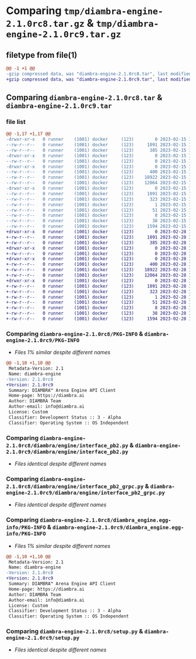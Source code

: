# Comparing `tmp/diambra-engine-2.1.0rc8.tar.gz` & `tmp/diambra-engine-2.1.0rc9.tar.gz`

## filetype from file(1)

```diff
@@ -1 +1 @@
-gzip compressed data, was "diambra-engine-2.1.0rc8.tar", last modified: Wed Feb 15 11:59:56 2023, max compression
+gzip compressed data, was "diambra-engine-2.1.0rc9.tar", last modified: Tue Feb 28 11:35:43 2023, max compression
```

## Comparing `diambra-engine-2.1.0rc8.tar` & `diambra-engine-2.1.0rc9.tar`

### file list

```diff
@@ -1,17 +1,17 @@
-drwxr-xr-x   0 runner    (1001) docker     (123)        0 2023-02-15 11:59:56.232907 diambra-engine-2.1.0rc8/
--rw-r--r--   0 runner    (1001) docker     (123)     1091 2023-02-15 11:59:56.232907 diambra-engine-2.1.0rc8/PKG-INFO
--rw-r--r--   0 runner    (1001) docker     (123)      385 2023-02-15 11:59:41.000000 diambra-engine-2.1.0rc8/README.md
-drwxr-xr-x   0 runner    (1001) docker     (123)        0 2023-02-15 11:59:56.232907 diambra-engine-2.1.0rc8/diambra/
--rw-r--r--   0 runner    (1001) docker     (123)        0 2023-02-15 11:59:41.000000 diambra-engine-2.1.0rc8/diambra/__init__.py
-drwxr-xr-x   0 runner    (1001) docker     (123)        0 2023-02-15 11:59:56.232907 diambra-engine-2.1.0rc8/diambra/engine/
--rw-r--r--   0 runner    (1001) docker     (123)      400 2023-02-15 11:59:41.000000 diambra-engine-2.1.0rc8/diambra/engine/__init__.py
--rw-r--r--   0 runner    (1001) docker     (123)    18922 2023-02-15 11:59:54.000000 diambra-engine-2.1.0rc8/diambra/engine/interface_pb2.py
--rw-r--r--   0 runner    (1001) docker     (123)    12064 2023-02-15 11:59:54.000000 diambra-engine-2.1.0rc8/diambra/engine/interface_pb2_grpc.py
-drwxr-xr-x   0 runner    (1001) docker     (123)        0 2023-02-15 11:59:56.232907 diambra-engine-2.1.0rc8/diambra_engine.egg-info/
--rw-r--r--   0 runner    (1001) docker     (123)     1091 2023-02-15 11:59:56.000000 diambra-engine-2.1.0rc8/diambra_engine.egg-info/PKG-INFO
--rw-r--r--   0 runner    (1001) docker     (123)      323 2023-02-15 11:59:56.000000 diambra-engine-2.1.0rc8/diambra_engine.egg-info/SOURCES.txt
--rw-r--r--   0 runner    (1001) docker     (123)        1 2023-02-15 11:59:56.000000 diambra-engine-2.1.0rc8/diambra_engine.egg-info/dependency_links.txt
--rw-r--r--   0 runner    (1001) docker     (123)       51 2023-02-15 11:59:56.000000 diambra-engine-2.1.0rc8/diambra_engine.egg-info/requires.txt
--rw-r--r--   0 runner    (1001) docker     (123)        8 2023-02-15 11:59:56.000000 diambra-engine-2.1.0rc8/diambra_engine.egg-info/top_level.txt
--rw-r--r--   0 runner    (1001) docker     (123)       38 2023-02-15 11:59:56.232907 diambra-engine-2.1.0rc8/setup.cfg
--rw-r--r--   0 runner    (1001) docker     (123)     1594 2023-02-15 11:59:41.000000 diambra-engine-2.1.0rc8/setup.py
+drwxr-xr-x   0 runner    (1001) docker     (123)        0 2023-02-28 11:35:43.628759 diambra-engine-2.1.0rc9/
+-rw-r--r--   0 runner    (1001) docker     (123)     1091 2023-02-28 11:35:43.628759 diambra-engine-2.1.0rc9/PKG-INFO
+-rw-r--r--   0 runner    (1001) docker     (123)      385 2023-02-28 11:35:28.000000 diambra-engine-2.1.0rc9/README.md
+drwxr-xr-x   0 runner    (1001) docker     (123)        0 2023-02-28 11:35:43.628759 diambra-engine-2.1.0rc9/diambra/
+-rw-r--r--   0 runner    (1001) docker     (123)        0 2023-02-28 11:35:28.000000 diambra-engine-2.1.0rc9/diambra/__init__.py
+drwxr-xr-x   0 runner    (1001) docker     (123)        0 2023-02-28 11:35:43.628759 diambra-engine-2.1.0rc9/diambra/engine/
+-rw-r--r--   0 runner    (1001) docker     (123)      400 2023-02-28 11:35:28.000000 diambra-engine-2.1.0rc9/diambra/engine/__init__.py
+-rw-r--r--   0 runner    (1001) docker     (123)    18922 2023-02-28 11:35:41.000000 diambra-engine-2.1.0rc9/diambra/engine/interface_pb2.py
+-rw-r--r--   0 runner    (1001) docker     (123)    12064 2023-02-28 11:35:41.000000 diambra-engine-2.1.0rc9/diambra/engine/interface_pb2_grpc.py
+drwxr-xr-x   0 runner    (1001) docker     (123)        0 2023-02-28 11:35:43.628759 diambra-engine-2.1.0rc9/diambra_engine.egg-info/
+-rw-r--r--   0 runner    (1001) docker     (123)     1091 2023-02-28 11:35:43.000000 diambra-engine-2.1.0rc9/diambra_engine.egg-info/PKG-INFO
+-rw-r--r--   0 runner    (1001) docker     (123)      323 2023-02-28 11:35:43.000000 diambra-engine-2.1.0rc9/diambra_engine.egg-info/SOURCES.txt
+-rw-r--r--   0 runner    (1001) docker     (123)        1 2023-02-28 11:35:43.000000 diambra-engine-2.1.0rc9/diambra_engine.egg-info/dependency_links.txt
+-rw-r--r--   0 runner    (1001) docker     (123)       51 2023-02-28 11:35:43.000000 diambra-engine-2.1.0rc9/diambra_engine.egg-info/requires.txt
+-rw-r--r--   0 runner    (1001) docker     (123)        8 2023-02-28 11:35:43.000000 diambra-engine-2.1.0rc9/diambra_engine.egg-info/top_level.txt
+-rw-r--r--   0 runner    (1001) docker     (123)       38 2023-02-28 11:35:43.628759 diambra-engine-2.1.0rc9/setup.cfg
+-rw-r--r--   0 runner    (1001) docker     (123)     1594 2023-02-28 11:35:28.000000 diambra-engine-2.1.0rc9/setup.py
```

### Comparing `diambra-engine-2.1.0rc8/PKG-INFO` & `diambra-engine-2.1.0rc9/PKG-INFO`

 * *Files 1% similar despite different names*

```diff
@@ -1,10 +1,10 @@
 Metadata-Version: 2.1
 Name: diambra-engine
-Version: 2.1.0rc8
+Version: 2.1.0rc9
 Summary: DIAMBRA™ Arena Engine API Client
 Home-page: https://diambra.ai
 Author: DIAMBRA Team
 Author-email: info@diambra.ai
 License: Custom
 Classifier: Development Status :: 3 - Alpha
 Classifier: Operating System :: OS Independent
```

### Comparing `diambra-engine-2.1.0rc8/diambra/engine/interface_pb2.py` & `diambra-engine-2.1.0rc9/diambra/engine/interface_pb2.py`

 * *Files identical despite different names*

### Comparing `diambra-engine-2.1.0rc8/diambra/engine/interface_pb2_grpc.py` & `diambra-engine-2.1.0rc9/diambra/engine/interface_pb2_grpc.py`

 * *Files identical despite different names*

### Comparing `diambra-engine-2.1.0rc8/diambra_engine.egg-info/PKG-INFO` & `diambra-engine-2.1.0rc9/diambra_engine.egg-info/PKG-INFO`

 * *Files 1% similar despite different names*

```diff
@@ -1,10 +1,10 @@
 Metadata-Version: 2.1
 Name: diambra-engine
-Version: 2.1.0rc8
+Version: 2.1.0rc9
 Summary: DIAMBRA™ Arena Engine API Client
 Home-page: https://diambra.ai
 Author: DIAMBRA Team
 Author-email: info@diambra.ai
 License: Custom
 Classifier: Development Status :: 3 - Alpha
 Classifier: Operating System :: OS Independent
```

### Comparing `diambra-engine-2.1.0rc8/setup.py` & `diambra-engine-2.1.0rc9/setup.py`

 * *Files identical despite different names*

